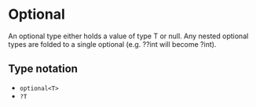 # Optional 

An optional type either holds a value of type T or null. Any nested optional types are folded to a single optional (e.g. ??int will become ?int). 

## Type notation

- `optional<T>`
- `?T`
